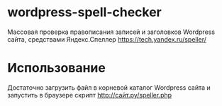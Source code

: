 # wordpress-spell-checker
Массовая проверка правописания записей и заголовков Wordpress сайта, средствами Яндекс.Спеллер https://tech.yandex.ru/speller/

# Использование
Достаточно загрузить файл в корневой каталог Wordpress сайта и запустить в браузере скрипт http://сайт.ру/speller.php